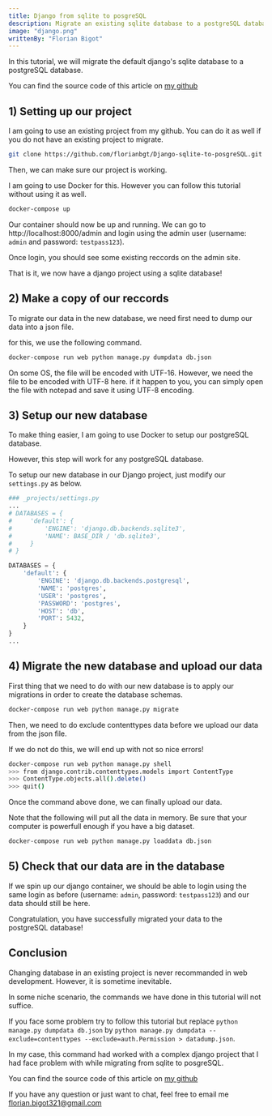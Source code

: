 ```yaml
---
title: Django from sqlite to posgreSQL
description: Migrate an existing sqlite database to a postgreSQL database
image: "django.png"
writtenBy: "Florian Bigot"
---
```


In this tutorial, we will migrate the default django's sqlite database to a postgreSQL database.

You can find the source code of this article on [my github](https://github.com/florianbgt/Django-sqlite-to-posgreSQL)

## 1) Setting up our project

I am going to use an existing project from my github. You can do it as well if you do not have an existing project to migrate.

```bash
git clone https://github.com/florianbgt/Django-sqlite-to-posgreSQL.git
```

Then, we can make sure our project is working.

I am going to use Docker for this. However you can follow this tutorial without using it as well.

```bash
docker-compose up
```

Our container should now be up and running. We can go to http://localhost:8000/admin and login using the admin user (username: `admin` and password: `testpass123`).

Once login, you should see some existing reccords on the admin site.

<div><blog-img src="django-admin.png" alt="Django admin site with some data" width="100%" height="auto" class="shadow mb-3"/></div>

That is it, we now have a django project using a sqlite database!

## 2) Make a copy of our reccords

To migrate our data in the new database, we need first need to dump our data into a json file.

for this, we use the following command.

```bash
docker-compose run web python manage.py dumpdata db.json
```

On some OS, the file will be encoded with UTF-16. However, we need the file to be encoded with UTF-8 here. if it happen to you, you can simply open the file with notepad and save it using UTF-8 encoding.

## 3) Setup our new database

To make thing easier, I am going to use Docker to setup our postgreSQL database.

However, this step will work for any postgreSQL database.

To setup our new database in our Django project, just modify our `settings.py` as below.

```python
### _projects/settings.py
...
# DATABASES = {
#     'default': {
#         'ENGINE': 'django.db.backends.sqlite3',
#         'NAME': BASE_DIR / 'db.sqlite3',
#     }
# }

DATABASES = {
    'default': {
        'ENGINE': 'django.db.backends.postgresql',
        'NAME': 'postgres',
        'USER': 'postgres',
        'PASSWORD': 'postgres',
        'HOST': 'db',
        'PORT': 5432,
    }
}
...
```

## 4) Migrate the new database and upload our data

First thing that we need to do with our new database is to apply our migrations in order to create the database schemas.

```bash
docker-compose run web python manage.py migrate
```

Then, we need to do exclude contenttypes data before we upload our data from the json file.

If we do not do this, we will end up with not so nice errors!

```bash
docker-compose run web python manage.py shell
>>> from django.contrib.contenttypes.models import ContentType
>>> ContentType.objects.all().delete()
>>> quit()
```

Once the command above done, we can finally upload our data.

Note that the following will put all the data in memory. Be sure that your computer is powerfull enough if you have a big dataset.

```bash
docker-compose run web python manage.py loaddata db.json
```

## 5) Check that our data are in the database

If we spin up our django container, we should be able to login using the same login as before (username: `admin`, password: `testpass123`) and our data should still be here.

<div><blog-img src="django-admin.png" alt="Django admin site with some data" width="100%" height="auto" class="shadow mb-3"/></div>

Congratulation, you have successfully migrated your data to the postgreSQL database!

## Conclusion

Changing database in an existing project is never recommanded in web development. However, it is sometime inevitable.

In some niche scenario, the commands we have done in this tutorial will not suffice.

If you face some problem try to follow this tutorial but replace `python manage.py dumpdata db.json` by `python manage.py dumpdata --exclude=contenttypes --exclude=auth.Permission > datadump.json`.

In my case, this command had worked with a complex django project that I had face problem with while migrating from sqlite to posgreSQL.

You can find the source code of this article on [my github](https://github.com/florianbgt/Django-sqlite-to-posgreSQL)

If you have any question or just want to chat, feel free to email me florian.bigot321@gmail.com